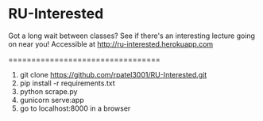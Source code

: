 # RU-Interested
Got a long wait between classes? See if there's an interesting lecture going on near you!
Accessible at http://ru-interested.herokuapp.com

=================================

1. git clone https://github.com/rpatel3001/RU-Interested.git
2. pip install -r requirements.txt
3. python scrape.py
4. gunicorn serve:app
5. go to localhost:8000 in a browser
